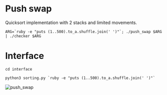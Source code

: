 # Push swap
Quicksort implementation with 2 stacks and limited movements.

```ARG=`ruby -e "puts (1..500).to_a.shuffle.join(' ')"`; ./push_swap $ARG | ./checker $ARG```

# Interface
`cd interface`

```python3 sorting.py `ruby -e "puts (1..500).to_a.shuffle.join(' ')"` ```

![](push-swap.gif?raw=true "push_swap")
